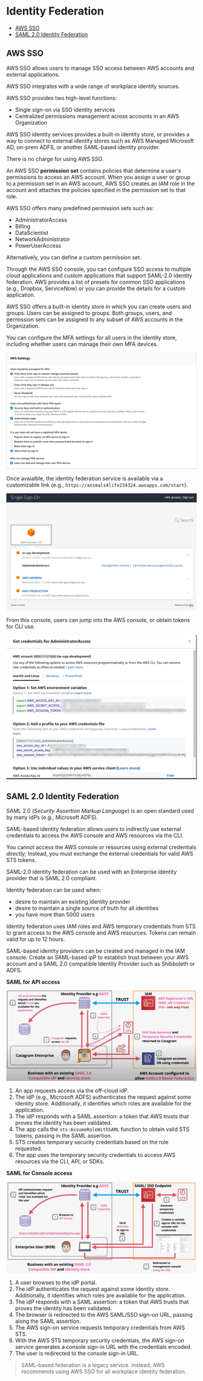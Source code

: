 # Identity Federation

- [AWS SSO](#aws-sso)
- [SAML 2.0 Identity Federation](#saml-20-identity-federation)

## AWS SSO

AWS SSO allows users to manage SSO access between AWS accounts and external applications.

AWS SSO integrates with a wide range of workplace identity sources.

AWS SSO provides two high-level functions:
  - Single sign-on via SSO identity services
  - Centralized permissions management across accounts in an AWS Organization

AWS SSO identity services provides a built-in identity store, or provides a way to connect to external identity stores such as AWS Managed Microsoft AD, on-prem ADFS, or another SAML-based identity provider.

There is no charge for using AWS SSO.

An AWS SSO **permission set** contains policies that determine a user's permissions to access an AWS account. When you assign a user or group to a permission set in an AWS account, AWS SSO creates an IAM role in the account and attaches the policies specified in the permission set to that role.

AWS SSO offers many predefined permission sets such as:
- AdministratorAccess
- Billing
- DataScientist
- NetworkAdministrator
- PowerUserAccess

Alternatively, you can define a custom permission set.

Through the AWS SSO console, you can configure SSO access to multiple cloud applications and custom applications that support SAML-2.0 identity federation. AWS provides a list of presets for common SSO applications (e.g., Dropbox, ServiceNow) or you can provide the details for a custom application.

AWS SSO offers a built-in identity store in which you can create users and groups. Users can be assigned to groups. Both groups, users, and permission sets can be assigned to any subset of AWS accounts in the Organization.

You can configure the MFA settings for all users in the identity store, including whether users can manage their own MFA devices.

![AWS SSO MFA](./static/images/sso_mfa.png)

Once avaialble, the identity federation service is available via a customizable link (e.g., `https://animals4life234324.awsapps.com/start`).

![AWS id federation console](./static/images/sso_identityfederationconsole.png)

From this console, users can jump into the AWS console, or obtain tokens for CLI use.

![AWS SSO CLI Creds](./static/images/sso_clicreds.png)

## SAML 2.0 Identity Federation

SAML 2.0 (*Security Assertion Markup Language*) is an open standard used by many idPs (e.g., Microsoft ADFS).

SAML-based identity federation allows users to indirectly use external credentials to access the AWS console and AWS resources via the CLI.

You cannot access the AWS console or resources using external credentials *directly*; Instead, you must exchange the external credentials for valid AWS STS tokens.

SAML-2.0 identity federation can be used with an Enterprise identity provider that is SAML 2.0 compliant.

Identity federation can be used when:
- desire to maintain an existing identity provider
- desire to maintain a single source of truth for all identities
- you have more than 5000 users

Identity federation uses IAM roles and AWS temporary credentials from STS to grant access to the AWS console and AWS resources. Tokens can remain valid for up to 12 hours.

SAML-based identity providers can be created and managed in the IAM console. Create an SAML-based ipP to establish trust between your AWS account and a SAML 2.0 compatible Identity Provider such as Shibboleth or ADFS.

**SAML for API access**

![SAML-based identity federation](./static/images/federation_samlapp.png)

1. An app requests access via the off-cloud idP.
2. The idP (e.g., Microsoft ADFS) authenticates the request against some identity store. Additionally, it identifies which roles are available for the application.
3. The idP responds with a SAML assertion: a token that AWS trusts that proves the identity has been validated.
4. The app calls the `sts:AssumeRoleWithSAML` function to obtain valid STS tokens, passing in the SAML assertion.
5. STS creates temporary security credentials based on the role requested.
6. The app uses the temporary security credentials to access AWS resources via the CLI, API, or SDKs.

**SAML for Console access**

![SAML-based identity federation for console access](./static/images/federation_samlconsole.png)

1. A user browses to the idP portal.
2. The idP authenticates the request against some identity store. Additionally, it identifies which roles are available for the application.
3. The idP responds with a SAML assertion: a token that AWS trusts that proves the identity has been validated.
4. The browser is redirected to the AWS SAML/SSO sign-on URL, passing along the SAML assertion.
5. The AWS sign-on service requests temporary credentials from AWS STS.
6. With the AWS STS temporary security credentials, the AWS sign-on service generates a console sign-in URL with the credentials encoded.
7. The user is redirected to the console sign-in URL.

> SAML-based federation is a legacy service. Instead, AWS recommends using AWS SSO for all workplace identity federation.